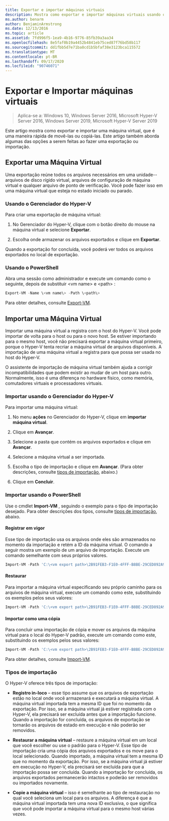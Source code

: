 ```yaml
---
title: Exportar e importar máquinas virtuais
description: Mostra como exportar e importar máquinas virtuais usando o Gerenciador do Hyper-V ou o Windows PowerShell.
ms.author: benarm
author: BenjaminArmstrong
ms.date: 12/13/2016
ms.topic: article
ms.assetid: 7fd996f5-1ea9-4b16-9776-85fb39a3aa34
ms.openlocfilehash: 8e5faf0b19a4452b4841eb75ced87f76bd58b117
ms.sourcegitcommit: dd1fbb5d7e71ba8cd1b5bfaf38e3123bca115572
ms.translationtype: MT
ms.contentlocale: pt-BR
ms.lasthandoff: 09/17/2020
ms.locfileid: "90746071"
---
```

# <a name="export-and-import-virtual-machines"></a>Exportar e Importar máquinas virtuais

> Aplica-se a: Windows 10, Windows Server 2016, Microsoft Hyper-V Server 2016, Windows Server 2019, Microsoft Hyper-V Server 2019

Este artigo mostra como exportar e importar uma máquina virtual, que é uma maneira rápida de movê-las ou copiá-las. Este artigo também aborda algumas das opções a serem feitas ao fazer uma exportação ou importação.

## <a name="export-a-virtual-machine"></a>Exportar uma Máquina Virtual

Uma exportação reúne todos os arquivos necessários em uma unidade--arquivos de disco rígido virtual, arquivos de configuração de máquina virtual e qualquer arquivo de ponto de verificação. Você pode fazer isso em uma máquina virtual que esteja no estado iniciado ou parado.

### <a name="using-hyper-v-manager"></a>Usando o Gerenciador do Hyper-V

Para criar uma exportação de máquina virtual:

1. No Gerenciador do Hyper-V, clique com o botão direito do mouse na máquina virtual e selecione **Exportar**.

2. Escolha onde armazenar os arquivos exportados e clique em **Exportar**.

Quando a exportação for concluída, você poderá ver todos os arquivos exportados no local de exportação.

### <a name="using-powershell"></a>Usando o PowerShell

Abra uma sessão como administrador e execute um comando como o seguinte, depois de substituir \<vm name\> e \<path\> :

```powershell
Export-VM -Name \<vm name\> -Path \<path\>
```

Para obter detalhes, consulte [Export-VM](/powershell/module/hyper-v/export-vm).

## <a name="import-a-virtual-machine"></a>Importar uma Máquina Virtual

Importar uma máquina virtual a registra com o host do Hyper-V. Você pode importar de volta para o host ou para o novo host. Se estiver importando para o mesmo host, você não precisará exportar a máquina virtual primeiro, porque o Hyper-V tenta recriar a máquina virtual de arquivos disponíveis. A importação de uma máquina virtual a registra para que possa ser usada no host do Hyper-V.

O assistente de importação de máquina virtual também ajuda a corrigir incompatibilidades que podem existir ao mudar de um host para outro. Normalmente, isso é uma diferença no hardware físico, como memória, comutadores virtuais e processadores virtuais.

### <a name="import-using-hyper-v-manager"></a>Importar usando o Gerenciador do Hyper-V

Para importar uma máquina virtual:

1. No menu **ações** no Gerenciador do Hyper-V, clique em **importar máquina virtual**.

2. Clique em **Avançar**.

3. Selecione a pasta que contém os arquivos exportados e clique em **Avançar**.

4. Selecione a máquina virtual a ser importada.

5. Escolha o tipo de importação e clique em **Avançar**. (Para obter descrições, consulte [tipos de importação](#import-types), abaixo.)

6. Clique em **Concluir**.

### <a name="import-using-powershell"></a>Importar usando o PowerShell

Use o cmdlet **Import-VM** , seguindo o exemplo para o tipo de importação desejado. Para obter descrições dos tipos, consulte [tipos de importação](#import-types), abaixo.

#### <a name="register-in-place"></a>Registrar em vigor

Esse tipo de importação usa os arquivos onde eles são armazenados no momento da importação e retém a ID da máquina virtual. O comando a seguir mostra um exemplo de um arquivo de importação. Execute um comando semelhante com seus próprios valores.

```powershell
Import-VM -Path 'C:\<vm export path>\2B91FEB3-F1E0-4FFF-B8BE-29CED892A95A.vmcx'
```

#### <a name="restore"></a>Restaurar

Para importar a máquina virtual especificando seu próprio caminho para os arquivos de máquina virtual, execute um comando como este, substituindo os exemplos pelos seus valores:

```powershell
Import-VM -Path 'C:\<vm export path>\2B91FEB3-F1E0-4FFF-B8BE-29CED892A95A.vmcx' -Copy -VhdDestinationPath 'D:\Virtual Machines\WIN10DOC' -VirtualMachinePath 'D:\Virtual Machines\WIN10DOC'
```

#### <a name="import-as-a-copy"></a>Importar como uma cópia

Para concluir uma importação de cópia e mover os arquivos da máquina virtual para o local do Hyper-V padrão, execute um comando como este, substituindo os exemplos pelos seus valores:

``` PowerShell
Import-VM -Path 'C:\<vm export path>\2B91FEB3-F1E0-4FFF-B8BE-29CED892A95A.vmcx' -Copy -GenerateNewId
```

Para obter detalhes, consulte [Import-VM](/powershell/module/hyper-v/import-vm).

### <a name="import-types"></a>Tipos de importação

O Hyper-V oferece três tipos de importação:

- **Registro in-loco** – esse tipo assume que os arquivos de exportação estão no local onde você armazenará e executará a máquina virtual. A máquina virtual importada tem a mesma ID que foi no momento da exportação. Por isso, se a máquina virtual já estiver registrada com o Hyper-V, ela precisará ser excluída antes que a importação funcione. Quando a importação for concluída, os arquivos de exportação se tornarão os arquivos de estado em execução e não poderão ser removidos.

- **Restaurar a máquina virtual** – restaure a máquina virtual em um local que você escolher ou use o padrão para o Hyper-V. Esse tipo de importação cria uma cópia dos arquivos exportados e os move para o local selecionado. Quando importado, a máquina virtual tem a mesma ID que no momento da exportação. Por isso, se a máquina virtual já estiver em execução no Hyper-V, ela precisará ser excluída para que a importação possa ser concluída. Quando a importação for concluída, os arquivos exportados permanecerão intactos e poderão ser removidos ou importados novamente.

- **Copie a máquina virtual** – isso é semelhante ao tipo de restauração no qual você seleciona um local para os arquivos. A diferença é que a máquina virtual importada tem uma nova ID exclusiva, o que significa que você pode importar a máquina virtual para o mesmo host várias vezes.